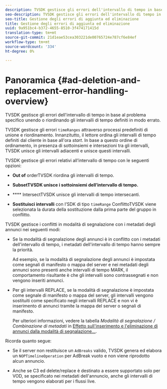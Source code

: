```yaml
---
description: TVSDK gestisce gli errori dell'intervallo di tempo in base al problema specifico unendo o riordinando gli intervalli di tempo definiti in modo errato.
seo-description: TVSDK gestisce gli errori dell'intervallo di tempo in base al problema specifico unendo o riordinando gli intervalli di tempo definiti in modo errato.
seo-title: Gestione degli errori di aggiunta ed eliminazione
title: Gestione degli errori di aggiunta ed eliminazione
uuid: 9a951bc4-b372-4655-8510-3f474171415d
translation-type: tm+mt
source-git-commit: 21d1eae53cea303221de00765724e787cf6e84ef
workflow-type: tm+mt
source-wordcount: '334'
ht-degree: 0%

---
```



# Panoramica {#ad-deletion-and-replacement-error-handling-overview}

TVSDK gestisce gli errori dell&#39;intervallo di tempo in base al problema specifico unendo o riordinando gli intervalli di tempo definiti in modo errato.

TVSDK gestisce gli errori `timeRanges` attraverso processi predefiniti di unione e riordinamento. Innanzitutto, il lettore ordina gli intervalli di tempo definiti dal cliente in base all&#39;ora *start*. In base a questo ordine di ordinamento, in presenza di sottoinsiemi e intersezioni tra gli intervalli, TVSDK unisce gli intervalli adiacenti e unisce questi intervalli.

TVSDK gestisce gli errori relativi all’intervallo di tempo con le seguenti opzioni:

* **Out of** orderTVSDK riordina gli intervalli di tempo.

* **SubsetTVSDK unisce i sottoinsiemi dell’intervallo di tempo.** 

* **** IntersectTVSDK unisce gli intervalli di tempo intersecanti.

* **Sostituisci intervalli** con l’SDK di tipo  `timeRange` ConflittoTVSDK viene selezionata la durata della sostituzione dalla prima parte del gruppo in conflitto.

TVSDK gestisce i conflitti in modalità di segnalazione con i metadati degli annunci nei seguenti modi:

* Se la modalità di segnalazione degli annunci è in conflitto con i metadati dell&#39;intervallo di tempo, i metadati dell&#39;intervallo di tempo hanno sempre la priorità.

   Ad esempio, se la modalità di segnalazione degli annunci è impostata come segnali di manifesto o mappa del server e nei metadati degli annunci sono presenti anche intervalli di tempo MARK, il comportamento risultante è che gli intervalli sono contrassegnati e non vengono inseriti annunci.
* Per gli intervalli REPLACE, se la modalità di segnalazione è impostata come segnale di manifesto o mappa del server, gli intervalli vengono sostituiti come specificato negli intervalli REPLACE e non vi è inserimento di annunci tramite la mappa del server o segnali di manifesto.

   Per ulteriori informazioni, vedere la tabella *Modalità di segnalazione / Combinazione di metadati* in [Effetto sull&#39;inserimento e l&#39;eliminazione di annunci dalla modalità di segnalazione...](../../../../tvsdk-2.7-for-android/ad-insertion/delete-replace-content-vod/c-psdk-android-2.7-signaling-mode-metadata-combos-android.md#c_psdk_signaling-mode-metadata-combos-android).

Ricorda quanto segue:

* Se il server non restituisce un `AdBreaks` valido, TVSDK genera ed elabora un `NOPTimelineOperation` per AdBreak vuoto e non viene riprodotto alcun annuncio.

* Anche se C3 ed delete/replace è destinato a essere supportato solo per VOD, se specificato nei metadati dell&#39;annuncio, anche gli intervalli di tempo vengono elaborati per i flussi live.

